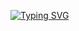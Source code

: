 [![Typing SVG](https://readme-typing-svg.demolab.com?font=Fira+Code&pause=1000&color=F7F7F7&width=435&lines=Ol%C3%A1!+Eu+sou+o+Guilherme+Susa!+%F0%9F%92%BB%F0%9F%96%90%F0%9F%8F%BC)](https://git.io/typing-svg)
